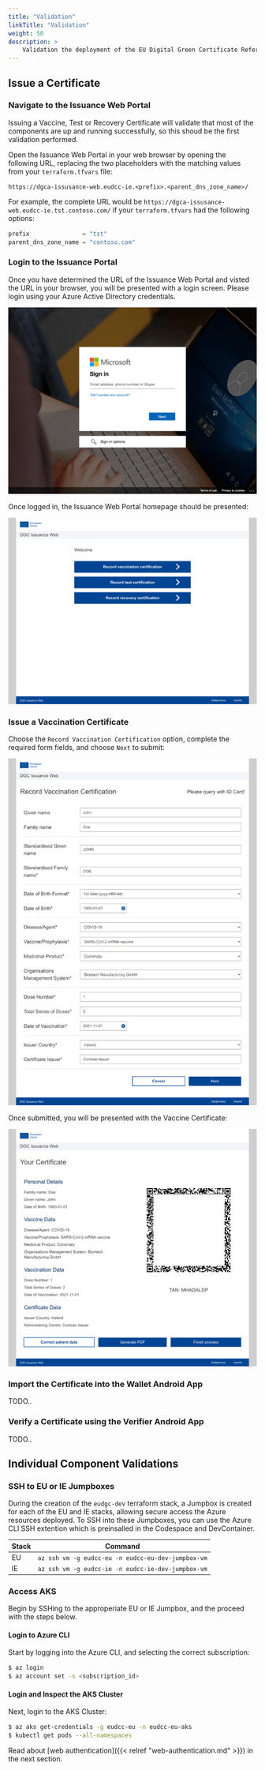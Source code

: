 ```yaml
---
title: "Validation"
linkTitle: "Validation"
weight: 50
description: >
    Validation the deployment of the EU Digital Green Certificate Reference Architecture
---
```


## Issue a Certificate

### Navigate to the Issuance Web Portal

Issuing a Vaccine, Test or Recovery Certificate will validate that most of the components are up and running successfully, so this shoud be the first validation performed.

Open the Issuance Web Portal in your web browser by opening the following URL, replacing the two placeholders with the matching values from your `terraform.tfvars` file:

```
https://dgca-issusance-web.eudcc-ie.<prefix>.<parent_dns_zone_name>/
```

For example, the complete URL would be `https://dgca-issusance-web.eudcc-ie.tst.contoso.com/` if your `terraform.tfvars` had the following options:

```terraform
prefix               = "tst"
parent_dns_zone_name = "contoso.com"
```

### Login to the Issuance Portal

Once you have determined the URL of the Issuance Web Portal and visted the URL in your browser, you will be presented with a login screen. Please login using your Azure Active Directory credentials.

![Issuance Portal Login](/screenshots/login-form.png 'Login Form')

Once logged in, the Issuance Web Portal homepage should be presented:

![Issuance Portal Home](/screenshots/issuance-portal-home.png 'Issuance Portal Home')

### Issue a Vaccination Certificate

Choose the `Record Vaccination Certification` option, complete the required form fields, and choose `Next`  to submit:

![Issuance Portal Form](/screenshots/issuance-portal-form.png 'Issuance Portal Form')

Once submitted, you will be presented with the Vaccine Certificate:

![Issuance Portal Certificate](/screenshots/issuance-portal-certificate.png 'Issuance Portal Certificate')

### Import the Certificate into the Wallet Android App

TODO..

### Verify a Certificate using the Verifier Android App

TODO..

## Individual Component Validations

### SSH to EU or IE Jumpboxes

During the creation of the `eudgc-dev` terraform stack, a Jumpbox is created for each of the EU and IE stacks, allowing secure access the Azure resources deployed. To SSH into these Jumpboxes, you can use the Azure CLI SSH extention which is preinsalled in the Codespace and DevContainer.

| Stack | Command                                            |
| ----- | -------------------------------------------------- |
| EU    | `az ssh vm -g eudcc-eu -n eudcc-eu-dev-jumpbox-vm` |
| IE    | `az ssh vm -g eudcc-ie -n eudcc-ie-dev-jumpbox-vm` |

### Access AKS

Begin by SSHing to the approperiate EU or IE Jumpbox, and the proceed with the steps below.

#### Login to Azure CLI

Start by logging into the Azure CLI, and selecting the correct subscription:

```bash
$ az login
$ az account set -s <subscription_id>
```

#### Login and Inspect the AKS Cluster

Next, login to the AKS Cluster:

```bash
$ az aks get-credentials -g eudcc-eu -n eudcc-eu-aks
$ kubectl get pods --all-namespaces
```
Read about [web authentication]({{< relref "web-authentication.md" >}}) in the next section.

